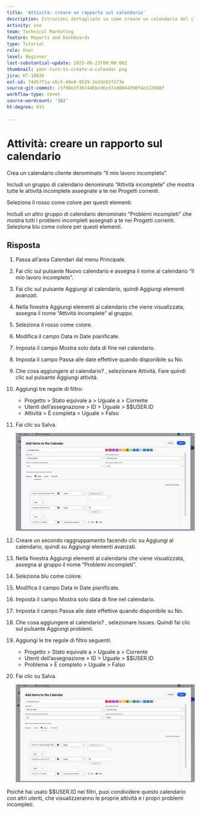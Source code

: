 ```yaml
---
title: 'Attività: creare un rapporto sul calendario'
description: Istruzioni dettagliate su come creare un calendario del cliente con le attività e i problemi incompleti.
activity: use
team: Technical Marketing
feature: Reports and Dashboards
type: Tutorial
role: User
level: Beginner
last-substantial-update: 2025-06-23T00:00:00Z
thumbnail: your-turn-to-create-a-calendar.png
jira: KT-10026
exl-id: 74d57f1a-c6c5-49e0-9529-2e2deb2f273e
source-git-commit: c5f90e3f36744bbcd6cd7ad8044390f4e222008f
workflow-type: tm+mt
source-wordcount: '362'
ht-degree: 81%

---
```


# Attività: creare un rapporto sul calendario

Crea un calendario cliente denominato “Il mio lavoro incompleto”.

Includi un gruppo di calendario denominato “Attività incomplete” che mostra tutte le attività incomplete assegnate a te nei Progetti correnti.

Seleziona il rosso come colore per questi elementi.

Includi un altro gruppo di calendario denominato “Problemi incompleti” che mostra tutti i problemi incompleti assegnati a te nei Progetti correnti. Seleziona blu come colore per questi elementi.

## Risposta

1. Passa all’area Calendari dal menu Principale.
1. Fai clic sul pulsante Nuovo calendario e assegna il nome al calendario “Il mio lavoro incompleto”.
1. Fai clic sul pulsante Aggiungi al calendario, quindi Aggiungi elementi avanzati.
1. Nella finestra Aggiungi elementi al calendario che viene visualizzata, assegna il nome “Attività incomplete” al gruppo.
1. Seleziona il rosso come colore.
1. Modifica il campo Data in Date pianificate.
1. Imposta il campo Mostra solo data di fine nel calendario.
1. Imposta il campo Passa alle date effettive quando disponibile su No.
1. Che cosa aggiungere al calendario? , selezionare Attività. Fare quindi clic sul pulsante Aggiungi attività.
1. Aggiungi tre regole di filtro:

   * Progetto > Stato equivale a > Uguale a > Corrente
   * Utenti dell’assegnazione > ID > Uguale > $$USER.ID
   * Attività > È completa > Uguale > Falso

1. Fai clic su Salva.

   ![Immagine della schermata per aggiungere elementi a un calendario](assets/calendar-activity-1.png)

1. Creare un secondo raggruppamento facendo clic su Aggiungi al calendario, quindi su Aggiungi elementi avanzati.
1. Nella finestra Aggiungi elementi al calendario che viene visualizzata, assegna al gruppo il nome “Problemi incompleti”.
1. Seleziona blu come colore.
1. Modifica il campo Data in Date pianificate.
1. Imposta il campo Mostra solo data di fine nel calendario.
1. Imposta il campo Passa alle date effettive quando disponibile su No.
1. Che cosa aggiungere al calendario? , selezionare Issues. Quindi fai clic sul pulsante Aggiungi problemi.
1. Aggiungi le tre regole di filtro seguenti:

   * Progetto > Stato equivale a > Uguale a > Corrente
   * Utenti dell’assegnazione > ID > Uguale > $$USER.ID
   * Problema > È completo > Uguale > Falso

1. Fai clic su Salva.

   ![Immagine della schermata per aggiungere elementi a un calendario](assets/calendar-activity-2.png)

Poiché hai usato $$USER.ID nei filtri, puoi condividere questo calendario con altri utenti, che visualizzeranno le proprie attività e i propri problemi incompleti.
